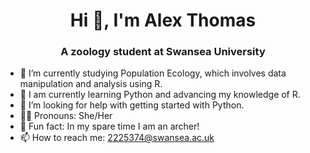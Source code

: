 <h1 align="center">Hi 👋, I'm Alex Thomas</h1>
<h3 align="center">A zoology student at Swansea University </h3>

- 🌱 I’m currently studying Population Ecology, which involves data manipulation and analysis using R.  
- 📖 I am currently learning Python and advancing my knowledge of R. 
- 🤔 I’m looking for help with getting started with Python.
- 🦹‍♀️ Pronouns: She/Her
- 🏹 Fun fact: In my spare time I am an archer!
- 📫 How to reach me: 2225374@swansea.ac.uk


